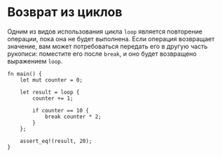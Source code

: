 # Возврат из циклов

Одним из видов использования цикла `loop` является повторение операции, пока
она не будет выполнена. Если операция возвращает значение, вам может
потребоваться передать его в другую часть рукописи: поместите его после `break`,
и оно будет возвращено выражением `loop`.

```rust,editable
fn main() {
    let mut counter = 0;

    let result = loop {
        counter += 1;

        if counter == 10 {
            break counter * 2;
        }
    };

    assert_eq!(result, 20);
}
```
